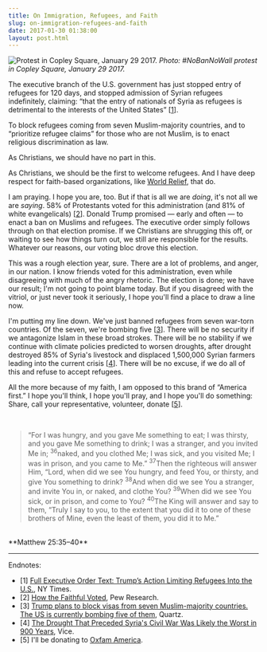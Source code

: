```yaml
---
title: On Immigration, Refugees, and Faith
slug: on-immigration-refugees-and-faith
date: 2017-01-30 01:38:00
layout: post.html
---
```


![Protest in Copley Square, January 29 2017.](/assets/images/2017/01/IMG_4913.JPG)
*Photo: #NoBanNoWall protest in Copley Square, January 29 2017.*

The executive branch of the U.S. government has just stopped entry of refugees for 120 days, and stopped admission of Syrian refugees indefinitely, claiming: “that the entry of nationals of Syria as refugees is detrimental to the interests of the United States” [<a href="#citations">1</a>].

To block refugees coming from seven Muslim-majority countries, and to “prioritize refugee claims” for those who are not Muslim, is to enact religious discrimination as law.

As Christians, we should have no part in this.

As Christians, we should be the first to welcome refugees. And I have deep respect for faith-based organizations, like [World Relief](https://www.worldrelief.org/), that do.

I am praying. I hope you are, too. But if that is all we are _doing_, it's not all we are _saying_. 58% of Protestants voted for this administration (and 81% of white evangelicals) [<a href="#citations">2</a>]. Donald Trump promised — early and often — to enact a ban on Muslims and refugees. The executive order simply follows through on that election promise. If we Christians are shrugging this off, or waiting to see how things turn out, we still are responsible for the results. Whatever our reasons, our voting bloc drove this election.

This was a rough election year, sure. There are a lot of problems, and anger, in our nation. I know friends voted for this administration, even while disagreeing with much of the angry rhetoric. The election is done; we have our result; I'm not going to point blame today. But if you disagreed with the vitriol, or just never took it seriously, I hope you'll find a place to draw a line now.

I'm putting my line down. We've just banned refugees from seven war-torn countries. Of the seven, we're bombing five [<a href="#citations">3</a>]. There will be no security if we antagonize Islam in these broad strokes. There will be no stability if we continue with climate policies predicted to worsen droughts, after drought destroyed 85% of Syria's livestock and displaced 1,500,000 Syrian farmers leading into the current crisis [<a href="#citations">4</a>]. There will be no excuse, if we do all of this and refuse to accept refugees.

All the more because of my faith, I am opposed to this brand of “America first.” I hope you'll think, I hope you'll pray, and I hope you'll do something: Share, call your representative, volunteer, donate [<a href="#citations">5</a>].

<br/>

> “For I was hungry, and you gave Me something to eat; I was thirsty, and you gave Me something to drink; I was a stranger, and you invited Me in; <sup>36</sup>naked, and you clothed Me; I was sick, and you visited Me; I was in prison, and you came to Me.” <sup>37</sup>Then the righteous will answer Him, “Lord, when did we see You hungry, and feed You, or thirsty, and give You something to drink? <sup>38</sup>And when did we see You a stranger, and invite You in, or naked, and clothe You? <sup>39</sup>When did we see You sick, or in prison, and come to You? <sup>40</sup>The King will answer and say to them, “Truly I say to you, to the extent that you did it to one of these brothers of Mine, even the least of them, you did it to Me.”
<br/>
**Matthew 25:35–40**

***

<span id="citations">Endnotes</span>:

- [1] [Full Executive Order Text: Trump’s Action Limiting Refugees Into the U.S.](https://www.nytimes.com/2017/01/27/us/politics/refugee-muslim-executive-order-trump.html), NY Times.
- [2] [How the Faithful Voted](http://www.pewresearch.org/fact-tank/2016/11/09/how-the-faithful-voted-a-preliminary-2016-analysis/), Pew Research.
- [3] [Trump plans to block visas from seven Muslim-majority countries. The US is currently bombing five of them](https://qz.com/895516/which-countries-is-the-us-currently-bombing/), Quartz.
- [4] [The Drought That Preceded Syria's Civil War Was Likely the Worst in 900 Years](https://news.vice.com/article/the-drought-that-preceded-syrias-civil-war-was-likely-the-worst-in-900-years), Vice.
- [5] I'll be donating to [Oxfam America](https://www.oxfamamerica.org/).

